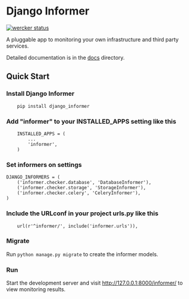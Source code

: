 # Django Informer

[![wercker status](https://app.wercker.com/status/0d5743ef22b8fe14d2929ec4d987ef0d/s "wercker status")](https://app.wercker.com/project/bykey/0d5743ef22b8fe14d2929ec4d987ef0d)

A pluggable app to monitoring your own infrastructure and third party services.

Detailed documentation is in the [docs](docs) directory.

## Quick Start

### Install Django Informer

```
    pip install django_informer
```

### Add "informer" to your INSTALLED_APPS setting like this

```
    INSTALLED_APPS = (
        ...
        'informer',
    )
```

### Set informers on settings

```
DJANGO_INFORMERS = (
    ('informer.checker.database', 'DatabaseInformer'),
    ('informer.checker.storage', 'StorageInformer'),
    ('informer.checker.celery', 'CeleryInformer'),
)
```

### Include the URLconf in your project urls.py like this

```
    url(r'^informer/', include('informer.urls')),
```

### Migrate

Run ```python manage.py migrate``` to create the informer models.

### Run

Start the development server and visit http://127.0.0.1:8000/informer/ to view monitoring results.
